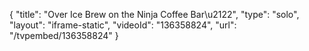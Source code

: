 {
    "title": "Over Ice Brew on the Ninja Coffee Bar\u2122",
    "type": "solo",
    "layout": "iframe-static",
    "videoId": "136358824",
    "url": "\/tvpembed\/136358824"
}
